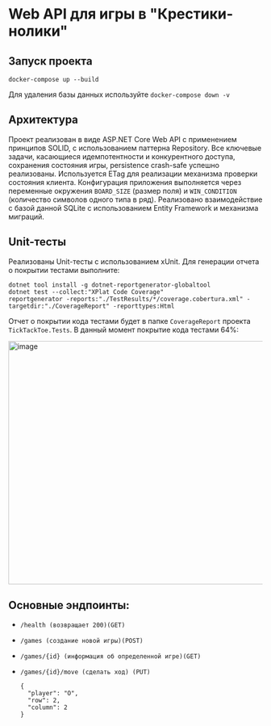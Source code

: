 # Web API для игры в "Крестики-нолики"

## Запуск проекта
```
docker-compose up --build
```
Для удаления базы данных используйте `docker-compose down -v`

## Архитектура

Проект реализован в виде ASP.NET Core Web API с применением принципов SOLID, с использованием паттерна Repository. Все ключевые задачи, касающиеся идемпотентности и конкурентного доступа, сохранения состояния игры, persistence crash-safe успешно реализованы.
Используется ETag для реализации механизма проверки состояния клиента. Конфигурация приложения выполняется через переменные окружения `BOARD_SIZE` (размер поля) и `WIN_CONDITION` (количество символов одного типа в ряд). Реализовано взаимодействие с базой данной SQLite с использованием Entity Framework и механизма миграций.

## Unit-тесты

Реализованы Unit-тесты с использованием xUnit. Для генерации отчета о покрытии тестами выполните:
```
dotnet tool install -g dotnet-reportgenerator-globaltool
dotnet test --collect:"XPlat Code Coverage"
reportgenerator -reports:"./TestResults/*/coverage.cobertura.xml" -targetdir:"./CoverageReport" -reporttypes:Html
```
Отчет о покрытии кода тестами будет в папке `CoverageReport` проекта `TickTackToe.Tests`. В данный момент покрытие кода тестами 64%:

<img width="631" height="482" alt="image" src="https://github.com/user-attachments/assets/5502447d-a81b-42f8-b41d-36aef7f6f955" />

## Основные эндпоинты:

- `/health (возвращает 200)(GET)`

- `/games (создание новой игры)(POST)`

- `/games/{id} (информация об определенной игре)(GET)`

- ```
  /games/{id}/move (сделать ход) (PUT)

  {
    "player": "O",
    "row": 2,
    "column": 2
  }
